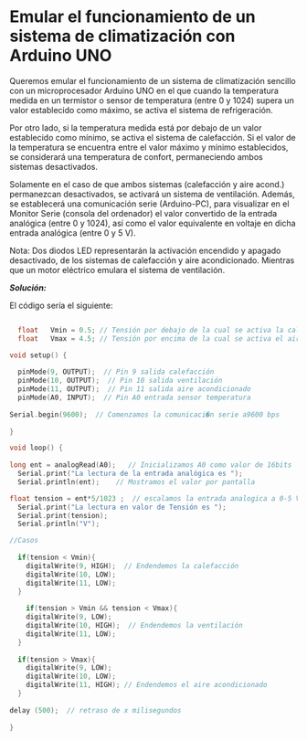 # Emular el funcionamiento de un sistema de climatización con Arduino UNO

Queremos  emular el funcionamiento de un sistema de climatización sencillo con un microprocesador Arduino UNO en el que cuando la temperatura medida en un termistor o sensor de temperatura (entre 0 y 1024) supera un valor establecido como máximo, se activa el sistema de refrigeración.

Por otro lado, si la temperatura medida está por debajo de un valor establecido como mínimo, se activa el sistema de calefacción. Si el valor de la temperatura se encuentra entre el valor máximo y mínimo establecidos, se considerará una temperatura de confort, permaneciendo ambos sistemas
desactivados.

Solamente en el caso de que ambos sistemas (calefacción y aire acond.) permanezcan desactivados, se activará un sistema de ventilación. Además, se establecerá una comunicación serie (Arduino-PC), para visualizar en el Monitor Serie (consola del ordenador) el valor convertido de la entrada analógica (entre 0 y 1024), así como el valor equivalente en voltaje en dicha entrada analógica (entre 0 y 5 V).


Nota: Dos diodos LED representarán la activación encendido y apagado desactivado, de los sistemas de calefacción y aire acondicionado. Mientras que un motor eléctrico emulara el sistema de ventilación.


**_Solución:_**

El código sería el siguiente:

```cpp

  float   Vmin = 0.5; // Tensión por debajo de la cual se activa la calefacción
  float   Vmax = 4.5; // Tensión por encima de la cual se activa el aire acondicionado

void setup() {
  
  pinMode(9, OUTPUT);  // Pin 9 salida calefacción 
  pinMode(10, OUTPUT);  // Pin 10 salida ventilación
  pinMode(11, OUTPUT);  // Pin 11 salida aire acondicionado
  pinMode(A0, INPUT);  // Pin A0 entrada sensor temperatura
  
Serial.begin(9600);  // Comenzamos la comunicaci�n serie a9600 bps
  
}

void loop() {
    
long ent = analogRead(A0);   // Inicializamos A0 como valor de 16bits
  Serial.print("La lectura de la entrada analógica es ");
  Serial.println(ent);    // Mostramos el valor por pantalla

float tension = ent*5/1023 ;  // escalamos la entrada analogica a 0-5 V
  Serial.print("La lectura en valor de Tensión es ");
  Serial.print(tension);
  Serial.println("V");

//Casos
 
  if(tension < Vmin){
    digitalWrite(9, HIGH);  // Endendemos la calefacción
    digitalWrite(10, LOW);
    digitalWrite(11, LOW);
  }
  
    if(tension > Vmin && tension < Vmax){
    digitalWrite(9, LOW);  
    digitalWrite(10, HIGH);  // Endendemos la ventilación
    digitalWrite(11, LOW);
  }
  
  if(tension > Vmax){
    digitalWrite(9, LOW);  
    digitalWrite(10, LOW);  
    digitalWrite(11, HIGH); // Endendemos el aire acondicionado
  }
  
delay (500);  // retraso de x milisegundos
  
}
```